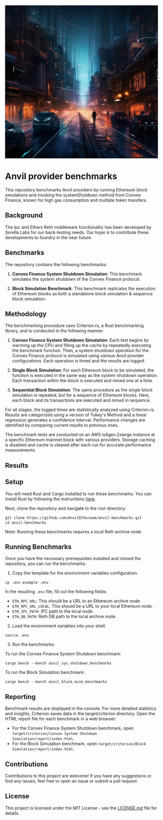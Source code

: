 ![Race of the forks](/assets/RaceOfTheForks.png)

# Anvil provider benchmarks

This repository benchmarks Anvil providers by running Ethereum block simulations and invoking the systemShutdown method from Convex Finance, known for high gas consumption and multiple token transfers.

## Background

The Ipc and Ethers Reth middleware functionality has been developed by Sorella Labs for our back-testing needs. Our hope is to contribute these developments to foundry in the near future.

## Benchmarks

The repository contains the following benchmarks:

1. **Convex Finance System Shutdown Simulation**: This benchmark simulates the system shutdown of the Convex Finance protocol.

2. **Block Simulation Benchmark**: This benchmark replicates the execution of Ethereum blocks as both a standalone block simulation & sequence block simulation.

## Methodology

The benchmarking procedure uses Criterion.rs, a Rust benchmarking library, and is conducted in the following manner:

1. **Convex Finance System Shutdown Simulation**: Each test begins by warming up the CPU and filling up the cache by repeatedly executing the benchmark function. Then, a system shutdown operation for the Convex Finance protocol is simulated using various Anvil provider configurations. Each operation is timed and the results are logged.

2. **Single Block Simulation**: For each Ethereum block to be simulated, the function is executed in the same way as the system shutdown operation. Each transaction within the block is executed and mined one at a time.

3. **Sequential Block Simulation**: The same procedure as the single block simulation is repeated, but for a sequence of Ethereum blocks. Here, each block and its transactions are executed and mined in sequence.

For all stages, the logged times are statistically analyzed using Criterion.rs. Results are categorized using a version of Tukey's Method and a linear regression generates a confidence interval. Performance changes are identified by comparing current results to previous ones.

The benchmark tests are conducted on an AWS is4gen.2xlarge instance at a specific Ethereum mainnet block with various providers. Storage caching is disabled and cache is cleared after each run for accurate performance measurements.

## Results

## Setup

You will need Rust and Cargo installed to run these benchmarks. You can install Rust by following the instructions [here](https://www.rust-lang.org/tools/install).

Next, clone the repository and navigate to the root directory:

```
git clone https://github.com/AnvilEthereum/anvil-benchmarks.git
cd anvil-benchmarks
```

Note: Running these benchmarks requires a local Reth archive node.

## Running Benchmarks

Once you have the necessary prerequisites installed and cloned the repository, you can run the benchmarks.

1. Copy the template for the environment variables configuration:

```
cp .env.example .env
```

In the resulting `.env` file, fill out the following fields:

- `ETH_RPC_URL`: This should be a URL to an Ethereum archive node.
- `ETH_RPC_URL_LOCAL`: This should be a URL to your local Ethereum node.
- `ETH_IPC_PATH`: IPC path to the local node.
- `ETH_DB_PATH`: Reth DB path to the local archive node.

2. Load the environment variables into your shell:

```
source .env
```

3. Run the benchmarks:

To run the Convex Finance System Shutdown benchmark:

```
cargo bench --bench anvil_sys_shutdown_benchmarks
```

To run the Block Simulation benchmark:

```
cargo bench --bench anvil_block_mine_benchmarks
```

## Reporting

Benchmark results are displayed in the console. For more detailed statistics and insights, Criterion saves data in the target/criterion directory. Open the HTML report file for each benchmark in a web browser:

- For the Convex Finance System Shutdown benchmark, open `target/criterion/Convex System Shutdown Simulation/report/index.html`.
- For the Block Simulation benchmark, open `target/criterion/Block Simulation/report/index.html`.

## Contributions

Contributions to this project are welcome! If you have any suggestions or find any issues, feel free to open an issue or submit a pull request.

## License

This project is licensed under the MIT License - see the [LICENSE.md](LICENSE.md) file for details.
